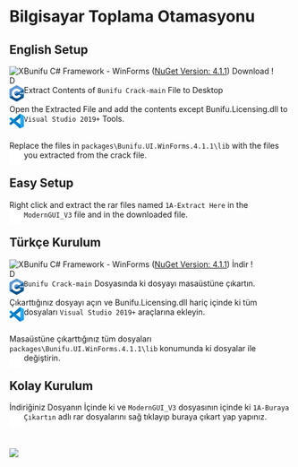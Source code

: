 # Bilgisayar Toplama Otamasyonu 


## English Setup
Bunifu C# Framework - WinForms (<a href="https://www.nuget.org/packages/Bunifu.UI.WinForms/4.1.1" target="_blank">NuGet Version: 4.1.1</a>) Download ! <a href="https://www.nuget.org/packages/Bunifu.UI.WinForms/4.1.1" target="_blank"> <img align="left" alt="XD" width="26px" src="https://github.com/DeveloperKlausXD/ProfileSettings/blob/main/BUN%C4%B0FU.png"/> </a> 
<br/>
<br/>
Extract Contents of `Bunifu Crack-main` File to Desktop <a href="https://www.w3schools.com/cpp/" target="_blank"> <img align="left" alt="C++" width="26px" src="https://github.com/Aakarsh-B/trying-repos/blob/master/c++.png"/> </a>
<br/>
<br/>
Open the Extracted File and add the contents except Bunifu.Licensing.dll to `Visual Studio 2019+` Tools. <img align="left" alt="Visual Studio Code" width="26px" src="https://raw.githubusercontent.com/github/explore/80688e429a7d4ef2fca1e82350fe8e3517d3494d/topics/visual-studio-code/visual-studio-code.png" />
<br/>
<br/>

Replace the files in `packages\Bunifu.UI.WinForms.4.1.1\lib` with the files you extracted from the crack file. <img align="left" alt="GitHub" width="26px" src="https://github.com/Aakarsh-B/trying-repos/blob/master/github.svg" />

## Easy Setup
Right click and extract the rar files named `1A-Extract Here` in the `ModernGUI_V3` file and in the downloaded file. <img align="left" alt="GitHub" width="26px" src="https://github.com/Aakarsh-B/trying-repos/blob/master/github.svg" />


## Türkçe Kurulum
Bunifu C# Framework - WinForms (<a href="https://www.nuget.org/packages/Bunifu.UI.WinForms/4.1.1" target="_blank">NuGet Version: 4.1.1</a>) İndir ! <a href="https://www.nuget.org/packages/Bunifu.UI.WinForms/4.1.1" target="_blank"> <img align="left" alt="XD" width="26px" src="https://github.com/DeveloperKlausXD/ProfileSettings/blob/main/BUN%C4%B0FU.png"/> </a> 
<br/>
<br/>
`Bunifu Crack-main` Dosyasında ki dosyayı masaüstüne çıkartın. <a href="https://www.w3schools.com/cpp/" target="_blank"> <img align="left" alt="C++" width="26px" src="https://github.com/Aakarsh-B/trying-repos/blob/master/c++.png"/> </a>
<br/>
<br/>
Çıkarttığınız dosyayı açın ve Bunifu.Licensing.dll hariç içinde ki tüm dosyaları `Visual Studio 2019+` araçlarına ekleyin. <img align="left" alt="Visual Studio Code" width="26px" src="https://raw.githubusercontent.com/github/explore/80688e429a7d4ef2fca1e82350fe8e3517d3494d/topics/visual-studio-code/visual-studio-code.png" />
<br/>
<br/>

Masaüstüne çıkarttığınız tüm dosyaları `packages\Bunifu.UI.WinForms.4.1.1\lib` konumunda ki dosyalar ile değiştirin. <img align="left" alt="GitHub" width="26px" src="https://github.com/Aakarsh-B/trying-repos/blob/master/github.svg" />

## Kolay Kurulum
İndiriğiniz Dosyanın İçinde ki ve `ModernGUI_V3` dosyasının içinde ki  `1A-Buraya Çıkartın` adlı rar dosyalarını sağ tıklayıp buraya çıkart yap yapınız. <img align="left" alt="GitHub" width="26px" src="https://github.com/Aakarsh-B/trying-repos/blob/master/github.svg" />


<br/>
<br/>
<img src="https://github.com/DeveloperKlausXD/ProfileSettings/blob/main/KlausBanner.png">


